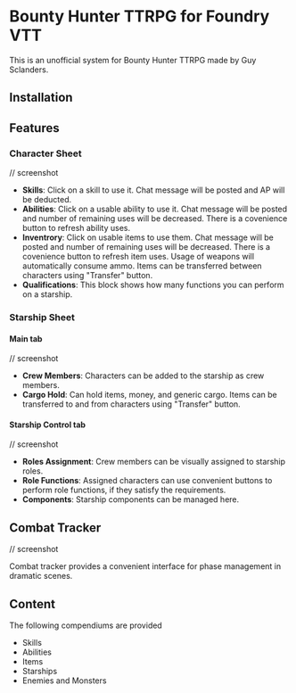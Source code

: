 # Bounty Hunter TTRPG for Foundry VTT
This is an unofficial system for Bounty Hunter TTRPG made by Guy Sclanders.

## Installation

## Features
### Character Sheet
// screenshot

* **Skills**: Click on a skill to use it. Chat message will be posted and AP will be deducted.
* **Abilities**: Click on a usable ability to use it. Chat message will be posted and number of remaining uses will be decreased. There is a covenience button to refresh ability uses. 
* **Inventrory**: Click on usable items to use them. Chat message will be posted and number of remaining uses will be decreased. There is a covenience button to refresh item uses. Usage of weapons will automatically consume ammo. Items can be transferred between characters using "Transfer" button.
* **Qualifications**: This block shows how many functions you can perform on a starship.

### Starship Sheet
#### Main tab
// screenshot
* **Crew Members**: Characters can be added to the starship as crew members.
* **Cargo Hold**: Can hold items, money, and generic cargo. Items can be transferred to and from characters using "Transfer" button.

#### Starship Control tab
// screenshot
* **Roles Assignment**: Crew members can be visually assigned to starship roles.
* **Role Functions**: Assigned characters can use convenient buttons to perform role functions, if they satisfy the requirements.
* **Components**: Starship components can be managed here.

## Combat Tracker
// screenshot

Combat tracker provides a convenient interface for phase management in dramatic scenes.

## Content
The following compendiums are provided
* Skills
* Abilities
* Items
* Starships
* Enemies and Monsters